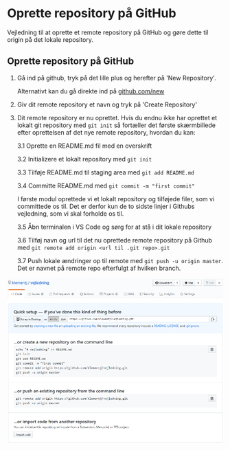 # Oprette repository på GitHub
Vejledning til at oprette et remote repository på GitHub og gøre dette til origin på det lokale repository.

## Oprette repository på GitHub

1. Gå ind på github, tryk på det lille plus og herefter på 'New Repository'. 
    
    Alternativt kan du gå direkte ind på [github.com/new](https://github.com/new)

2. Giv dit remote repository et navn og tryk på 'Create Repository'

3. Dit remote repository er nu oprettet. Hvis du endnu ikke har oprettet et lokalt git repository med `git init` så fortæller det første skærmbillede efter oprettelsen af det nye remote repository, hvordan du kan:

    3.1 Oprette en README.md fil med en overskrift
    
    3.2 Initializere et lokalt repository med `git init`
    
    3.3 Tilføje README.md til staging area med `git add README.md`
    
    3.4 Committe README.md med `git commit -m "first commit"`

    I første modul oprettede vi et lokalt repository og tilføjede filer, som vi committede os til. Det er derfor kun de to sidste linjer i Githubs vejledning, som vi skal forholde os til.

    3.5 Åbn terminalen i VS Code og sørg for at stå i dit lokale repository

    3.6 Tilføj navn og url til det nu oprettede remote repository på Github med `git remote add origin <url til .git repo>.git`

    3.7 Push lokale ændringer op til remote med `git push -u origin master`. Det er navnet på remote repo efterfulgt af hvilken branch.

![Overblik over nyt repository](../assets/first-remote-repository.png)
